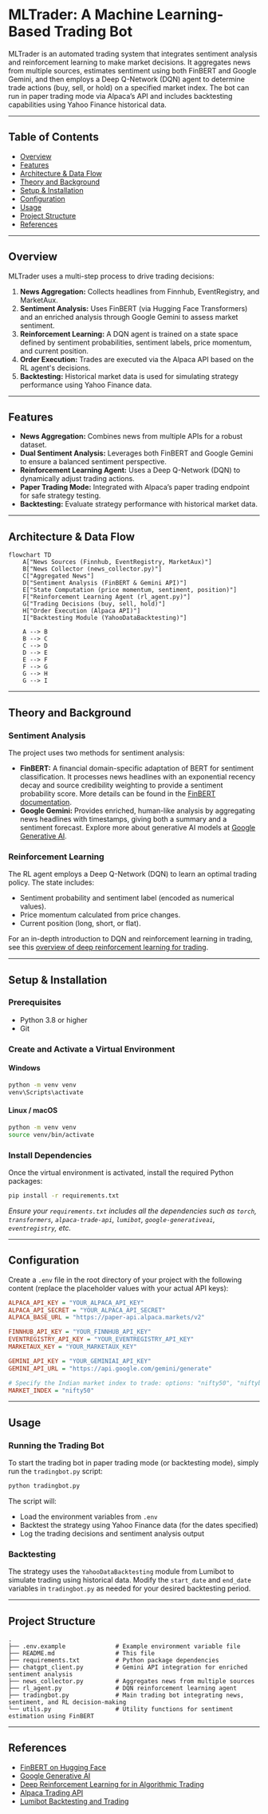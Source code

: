 # MLTrader: A Machine Learning-Based Trading Bot

MLTrader is an automated trading system that integrates sentiment analysis and reinforcement learning to make market decisions. It aggregates news from multiple sources, estimates sentiment using both FinBERT and Google Gemini, and then employs a Deep Q-Network (DQN) agent to determine trade actions (buy, sell, or hold) on a specified market index. The bot can run in paper trading mode via Alpaca’s API and includes backtesting capabilities using Yahoo Finance historical data.

---

## Table of Contents

* [Overview](https://chatgpt.com/c/679f1ac7-9064-800c-8ffb-f5c831f8e726#overview)
* [Features](https://chatgpt.com/c/679f1ac7-9064-800c-8ffb-f5c831f8e726#features)
* [Architecture &amp; Data Flow](https://chatgpt.com/c/679f1ac7-9064-800c-8ffb-f5c831f8e726#architecture--data-flow)
* [Theory and Background](https://chatgpt.com/c/679f1ac7-9064-800c-8ffb-f5c831f8e726#theory-and-background)
* [Setup &amp; Installation](https://chatgpt.com/c/679f1ac7-9064-800c-8ffb-f5c831f8e726#setup--installation)
* [Configuration](https://chatgpt.com/c/679f1ac7-9064-800c-8ffb-f5c831f8e726#configuration)
* [Usage](https://chatgpt.com/c/679f1ac7-9064-800c-8ffb-f5c831f8e726#usage)
* [Project Structure](https://chatgpt.com/c/679f1ac7-9064-800c-8ffb-f5c831f8e726#project-structure)
* [References](https://chatgpt.com/c/679f1ac7-9064-800c-8ffb-f5c831f8e726#references)

---

## Overview

MLTrader uses a multi-step process to drive trading decisions:

1. **News Aggregation:** Collects headlines from Finnhub, EventRegistry, and MarketAux.
2. **Sentiment Analysis:** Uses FinBERT (via Hugging Face Transformers) and an enriched analysis through Google Gemini to assess market sentiment.
3. **Reinforcement Learning:** A DQN agent is trained on a state space defined by sentiment probabilities, sentiment labels, price momentum, and current position.
4. **Order Execution:** Trades are executed via the Alpaca API based on the RL agent's decisions.
5. **Backtesting:** Historical market data is used for simulating strategy performance using Yahoo Finance data.

---

## Features

* **News Aggregation:** Combines news from multiple APIs for a robust dataset.
* **Dual Sentiment Analysis:** Leverages both FinBERT and Google Gemini to ensure a balanced sentiment perspective.
* **Reinforcement Learning Agent:** Uses a Deep Q-Network (DQN) to dynamically adjust trading actions.
* **Paper Trading Mode:** Integrated with Alpaca’s paper trading endpoint for safe strategy testing.
* **Backtesting:** Evaluate strategy performance with historical market data.

---

## Architecture & Data Flow

```mermaid
flowchart TD
    A["News Sources (Finnhub, EventRegistry, MarketAux)"]
    B["News Collector (news_collector.py)"]
    C["Aggregated News"]
    D["Sentiment Analysis (FinBERT & Gemini API)"]
    E["State Computation (price momentum, sentiment, position)"]
    F["Reinforcement Learning Agent (rl_agent.py)"]
    G["Trading Decisions (buy, sell, hold)"]
    H["Order Execution (Alpaca API)"]
    I["Backtesting Module (YahooDataBacktesting)"]

    A --> B
    B --> C
    C --> D
    D --> E
    E --> F
    F --> G
    G --> H
    G --> I
```

---

## Theory and Background

### Sentiment Analysis

The project uses two methods for sentiment analysis:

* **FinBERT:** A financial domain-specific adaptation of BERT for sentiment classification. It processes news headlines with an exponential recency decay and source credibility weighting to provide a sentiment probability score. More details can be found in the [FinBERT documentation](https://huggingface.co/ProsusAI/finbert).
* **Google Gemini:** Provides enriched, human-like analysis by aggregating news headlines with timestamps, giving both a summary and a sentiment forecast. Explore more about generative AI models at [Google Generative AI](https://developers.generativeai.google/).

### Reinforcement Learning

The RL agent employs a Deep Q-Network (DQN) to learn an optimal trading policy. The state includes:

* Sentiment probability and sentiment label (encoded as numerical values).
* Price momentum calculated from price changes.
* Current position (long, short, or flat).

For an in-depth introduction to DQN and reinforcement learning in trading, see this [overview of deep reinforcement learning for trading](https://blog.mlq.ai/deep-reinforcement-learning-trading-strategies-automl/).

---

## Setup & Installation

### Prerequisites

* Python 3.8 or higher
* Git

### Create and Activate a Virtual Environment

#### Windows

```bash
python -m venv venv
venv\Scripts\activate
```

#### Linux / macOS

```bash
python -m venv venv
source venv/bin/activate
```

### Install Dependencies

Once the virtual environment is activated, install the required Python packages:

```bash
pip install -r requirements.txt
```

*Ensure your `requirements.txt` includes all the dependencies such as `torch`, `transformers`, `alpaca-trade-api`, `lumibot`, `google-generativeai`, `eventregistry`, etc.*

---

## Configuration

Create a `.env` file in the root directory of your project with the following content (replace the placeholder values with your actual API keys):

```ini
ALPACA_API_KEY = "YOUR_ALPACA_API_KEY"
ALPACA_API_SECRET = "YOUR_ALPACA_API_SECRET"
ALPACA_BASE_URL = "https://paper-api.alpaca.markets/v2"

FINNHUB_API_KEY = "YOUR_FINNHUB_API_KEY"
EVENTREGISTRY_API_KEY = "YOUR_EVENTREGISTRY_API_KEY"
MARKETAUX_KEY = "YOUR_MARKETAUX_KEY"

GEMINI_API_KEY = "YOUR_GEMINIAI_API_KEY"
GEMINI_API_URL = "https://api.google.com/gemini/generate"

# Specify the Indian market index to trade: options: "nifty50", "niftybank", "sensex"
MARKET_INDEX = "nifty50"
```

---

## Usage

### Running the Trading Bot

To start the trading bot in paper trading mode (or backtesting mode), simply run the `tradingbot.py` script:

```bash
python tradingbot.py
```

The script will:

* Load the environment variables from `.env`
* Backtest the strategy using Yahoo Finance data (for the dates specified)
* Log the trading decisions and sentiment analysis output

### Backtesting

The strategy uses the `YahooDataBacktesting` module from Lumibot to simulate trading using historical data. Modify the `start_date` and `end_date` variables in `tradingbot.py` as needed for your desired backtesting period.

---

## Project Structure

```
.
├── .env.example              # Example environment variable file
├── README.md                 # This file
├── requirements.txt          # Python package dependencies
├── chatgpt_client.py         # Gemini API integration for enriched sentiment analysis
├── news_collector.py         # Aggregates news from multiple sources
├── rl_agent.py               # DQN reinforcement learning agent
├── tradingbot.py             # Main trading bot integrating news, sentiment, and RL decision-making
└── utils.py                  # Utility functions for sentiment estimation using FinBERT
```

---

## References

* [FinBERT on Hugging Face](https://huggingface.co/ProsusAI/finbert)
* [Google Generative AI](https://developers.generativeai.google/)
* [Deep Reinforcement Learning for in Algorithmic Trading](https://blog.mlq.ai/deep-reinforcement-learning-trading-strategies-automl/)
* [Alpaca Trading API](https://alpaca.markets/docs/)
* [Lumibot Backtesting and Trading](https://github.com/lumibot/lumibot)
